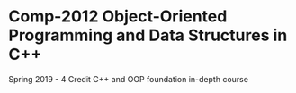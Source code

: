 # Comp-2012 Object-Oriented Programming and Data Structures in C++
 Spring 2019 - 4 Credit C++ and OOP foundation in-depth course

